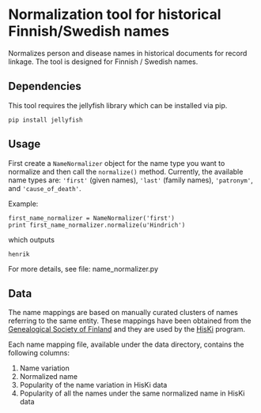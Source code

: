 # Normalization tool for historical Finnish/Swedish names
Normalizes person and disease names in historical documents for record linkage. The tool is designed for Finnish / Swedish names.

## Dependencies
This tool requires the jellyfish library which can be installed via pip.
```
pip install jellyfish
```

## Usage
First create a `NameNormalizer` object for the name type you want to normalize and then call the `normalize()` method. Currently, the available name types are: `'first'` (given names), `'last'` (family names), `'patronym'`, and `'cause_of_death'`.

Example:
```
first_name_normalizer = NameNormalizer('first')
print first_name_normalizer.normalize(u'Hindrich')
```
which outputs
```
henrik
```

For more details, see file: name_normalizer.py

## Data
The name mappings are based on manually curated clusters of names referring to the same entity. These mappings have been obtained from the [Genealogical Society of Finland](http://www.genealogia.fi/index.php?language_id=1&p=226) and they are used by the [HisKi](http://hiski.genealogia.fi/hiski?en) program.

Each name mapping file, available under the data directory, contains the following columns:
1. Name variation
2. Normalized name
3. Popularity of the name variation in HisKi data
4. Popularity of all the names under the same normalized name in HisKi data
